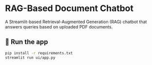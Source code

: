 # RAG-Based Document Chatbot

A Streamlit-based Retrieval-Augmented Generation (RAG) chatbot that answers queries based on uploaded PDF documents.

## 🔧 Run the app

```bash
pip install -r requirements.txt
streamlit run ui/app.py
